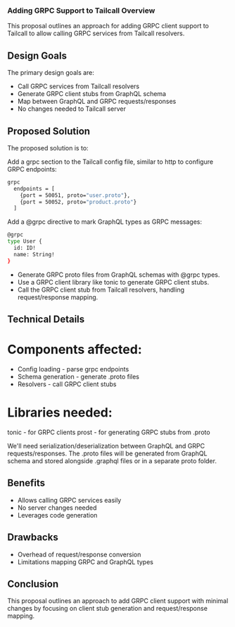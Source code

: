 ### Adding GRPC Support to Tailcall Overview

This proposal outlines an approach for adding GRPC client support to Tailcall to allow calling GRPC services from Tailcall resolvers.


## Design Goals

The primary design goals are:

- Call GRPC services from Tailcall resolvers
- Generate GRPC client stubs from GraphQL schema
- Map between GraphQL and GRPC requests/responses
- No changes needed to Tailcall server


## Proposed Solution

The proposed solution is to:

Add a grpc section to the Tailcall config file, similar to http to configure GRPC endpoints:

```bash
grpc
  endpoints = [
    {port = 50051, proto="user.proto"},
    {port = 50052, proto="product.proto"}
  ]
```


Add a @grpc directive to mark GraphQL types as GRPC messages:

```bash
@grpc
type User {
  id: ID! 
  name: String!
}
```
- Generate GRPC proto files from GraphQL schemas with @grpc types.
- Use a GRPC client library like tonic to generate GRPC client stubs.
- Call the GRPC client stub from Tailcall resolvers, handling request/response mapping.


## Technical Details

# Components affected:

- Config loading - parse grpc endpoints
- Schema generation - generate .proto files
- Resolvers - call GRPC client stubs

# Libraries needed:

tonic - for GRPC clients
prost - for generating GRPC stubs from .proto

We'll need serialization/deserialization between GraphQL and GRPC requests/responses.
The .proto files will be generated from GraphQL schema and stored alongside .graphql files or in a separate proto folder.

## Benefits

- Allows calling GRPC services easily
- No server changes needed
- Leverages code generation

## Drawbacks

- Overhead of request/response conversion
- Limitations mapping GRPC and GraphQL types

## Conclusion

This proposal outlines an approach to add GRPC client support with minimal changes by focusing on client stub generation and request/response mapping.